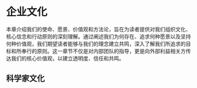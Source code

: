 # 企业文化

本章介绍我们的使命、愿景、价值观和方法论，旨在为读者提供对我们组织文化、核心信念和行动原则的深刻理解。通过阐述我们为何存在、追求何种愿景以及坚持何种价值观，我们期望读者能够与我们的理念建立共鸣，深入了解我们所追求的目标和所奉行的原则。这一章节不仅是对内部团队的指导，更是向外部利益相关方传达我们的核心价值观，以建立透明度、信任和共鸣。

## 科学家文化
